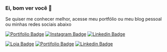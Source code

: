 ### Ei, bom ver você 👋



Se quiser me conhecer melhor, acesse meu portfólio ou meu blog pessoal ou minhas redes sociais abaixo


[![Portifolio Badge](https://img.shields.io/badge/Portfolio-My%20Digital%20Home-green)](http://www.allansouza.weebly.com/)
[![Instagram Badge](https://png.pngtree.com/element_our/png/20181011/instagram-social-media-icon-design-template-vector-png_127006.jpg)](https://twitter.com/fsclaro)
[![Linkedin Badge](https://img.shields.io/badge/-LinkedIn-blue?style=flat-square&logo=Linkedin&logoColor=white&link=https://www.linkedin.com/in/nandosalles/)](https://www.linkedin.com/in/nandosalles/)


[![Loja Badge](https://encrypted-tbn0.gstatic.com/images?q=tbn%3AANd9GcReu1aqXaYGO6vTXHQ0wO_7cip2hXqioLIRqA&usqp=CAU)](https://www.atelieguglielmoniloja.com.br)
[![Portifolio Badge](https://i0.wp.com/www.chubatsusaito.com.br/wp-content/uploads/2017/05/site-internet-icon-png-0.png?fit=512%2C512&ssl=1)](https://allansouza.weebly.com)
[![Linkedin Badge](https://cdn.iconscout.com/icon/free/png-256/linkedin-154-459182.png)](https://www.linkedin.com/in/allan-glugielmoni-35b9876b)



